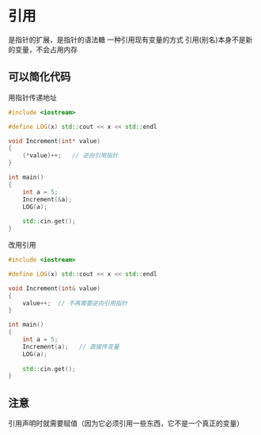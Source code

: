 # 引用
是指针的扩展，是指针的语法糖
一种引用现有变量的方式
引用(别名)本身不是新的变量，不会占用内存

## 可以简化代码
用指针传递地址
```c++
#include <iostream>

#define LOG(x) std::cout << x << std::endl

void Increment(int* value)
{
    (*value)++;   // 逆向引用指针
}

int main()
{
    int a = 5;
    Increment(&a);
    LOG(a);
    
    std::cin.get();
}
```
改用引用
```c++
#include <iostream>

#define LOG(x) std::cout << x << std::endl

void Increment(int& value)
{
    value++;  // 不再需要逆向引用指针
}

int main()
{
    int a = 5;
    Increment(a);   // 直接传变量
    LOG(a);
    
    std::cin.get();
}
```

## 注意
引用声明时就需要赋值（因为它必须引用一些东西，它不是一个真正的变量）